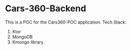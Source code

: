 # Cars-360-Backend

This is a POC for the Cars360-POC application.
Tech Stack:
1. Ktor
2. MongoDB
3. Kmongo library
